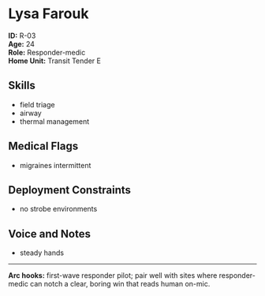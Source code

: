 # Lysa Farouk

**ID:** R-03  
**Age:** 24  
**Role:** Responder-medic  
**Home Unit:** Transit Tender E  

## Skills
- field triage
- airway
- thermal management

## Medical Flags
- migraines intermittent

## Deployment Constraints
- no strobe environments

## Voice and Notes
- steady hands

---
**Arc hooks:** first-wave responder pilot; pair well with sites where responder-medic can notch a clear, boring win that reads human on-mic.
